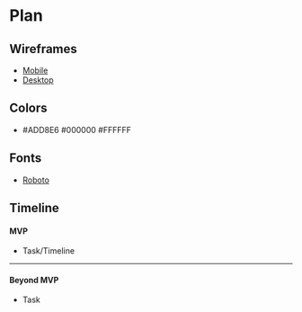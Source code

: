 # Plan

## Wireframes
* [Mobile](https://wireframe.cc/UMRXL2)
* [Desktop](https://wireframe.cc/CHjprm)

## Colors
* #ADD8E6 #000000 #FFFFFF


## Fonts
* [Roboto](URL)

## Timeline

#### MVP

* Task/Timeline

---

#### Beyond MVP

* Task

